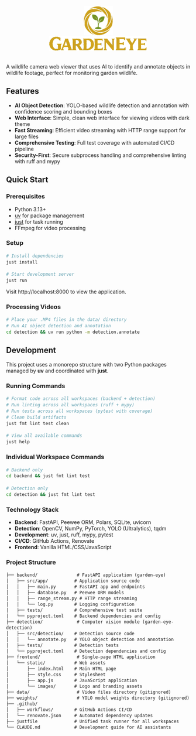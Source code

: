 
<div align="center">
  <img src="frontend/static/images/logo.png" alt="GardenEye Logo" width="80" />
  <br/>
  <img src="frontend/static/images/wordmark.png" alt="GardenEye" height="40" />
</div>

<br/>

A wildlife camera web viewer that uses AI to identify and annotate objects in wildlife footage, perfect for monitoring garden wildlife.

## Features

- **AI Object Detection**: YOLO-based wildlife detection and annotation with confidence scoring and bounding boxes
- **Web Interface**: Simple, clean web interface for viewing videos with dark theme
- **Fast Streaming**: Efficient video streaming with HTTP range support for large files
- **Comprehensive Testing**: Full test coverage with automated CI/CD pipeline
- **Security-First**: Secure subprocess handling and comprehensive linting with ruff and mypy

## Quick Start

### Prerequisites
- Python 3.13+
- [uv](https://github.com/astral-sh/uv) for package management
- [just](https://github.com/casey/just) for task running
- FFmpeg for video processing

### Setup
```bash
# Install dependencies
just install

# Start development server
just run
```

Visit http://localhost:8000 to view the application.

### Processing Videos
```bash
# Place your .MP4 files in the data/ directory
# Run AI object detection and annotation
cd detection && uv run python -m detection.annotate
```

## Development

This project uses a monorepo structure with two Python packages managed by **uv** and coordinated with **just**.

### Running Commands
```bash
# Format code across all workspaces (backend + detection)
# Run linting across all workspaces (ruff + mypy)
# Run tests across all workspaces (pytest with coverage)
# Clean build artifacts
just fmt lint test clean

# View all available commands
just help
```

### Individual Workspace Commands
```bash
# Backend only
cd backend && just fmt lint test

# Detection only  
cd detection && just fmt lint test
```

### Technology Stack
- **Backend**: FastAPI, Peewee ORM, Polars, SQLite, uvicorn
- **Detection**: OpenCV, NumPy, PyTorch, YOLO (Ultralytics), tqdm
- **Development**: uv, just, ruff, mypy, pytest
- **CI/CD**: GitHub Actions, Renovate
- **Frontend**: Vanilla HTML/CSS/JavaScript

### Project Structure
```
├── backend/               # FastAPI application (garden-eye)
│   ├── src/app/          # Application source code
│   │   ├── main.py       # FastAPI app and endpoints
│   │   ├── database.py   # Peewee ORM models
│   │   ├── range_stream.py # HTTP range streaming
│   │   └── log.py        # Logging configuration
│   ├── tests/            # Comprehensive test suite
│   └── pyproject.toml    # Backend dependencies and config
├── detection/             # Computer vision module (garden-eye-detection)
│   ├── src/detection/    # Detection source code
│   │   └── annotate.py   # YOLO object detection and annotation
│   ├── tests/            # Detection tests
│   └── pyproject.toml    # Detection dependencies and config
├── frontend/              # Single-page HTML application
│   └── static/           # Web assets
│       ├── index.html    # Main HTML page
│       ├── style.css     # Stylesheet
│       ├── app.js        # JavaScript application
│       └── images/       # Logo and branding assets
├── data/                  # Video files directory (gitignored)
├── weights/               # YOLO model weights directory (gitignored)
├── .github/
│   ├── workflows/        # GitHub Actions CI/CD
│   └── renovate.json     # Automated dependency updates
├── justfile              # Unified task runner for all workspaces
└── CLAUDE.md             # Development guide for AI assistants
```
